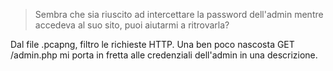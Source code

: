 > Sembra che sia riuscito ad intercettare la password dell'admin mentre accedeva al suo sito, puoi aiutarmi a ritrovarla?

Dal file .pcapng, filtro le richieste HTTP. Una ben poco nascosta GET /admin.php mi porta in fretta alle credenziali dell'admin in una descrizione.